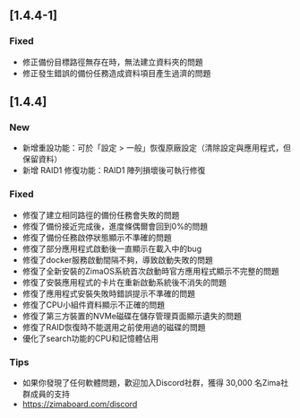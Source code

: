 ## [1.4.4-1]
### Fixed
- 修正備份目標路徑無存在時，無法建立資料夾的問題
- 修正發生錯誤的備份任務造成資料項目產生過濟的問題
## [1.4.4]
### New
- 新增重設功能：可於「設定 > 一般」恢復原廠設定（清除設定與應用程式，但保留資料）
- 新增 RAID1 修復功能：RAID1 陣列損壞後可執行修復
### Fixed
- 修復了建立相同路徑的備份任務會失敗的問題
- 修復了備份接近完成後，進度條偶爾會回到0%的問題
- 修復了備份任務啟停狀態顯示不準確的問題
- 修復了部分應用程式啟動後一直顯示在載入中的bug
- 修復了docker服務啟動間隔不夠，導致啟動失敗的問題
- 修復了全新安裝的ZimaOS系統首次啟動時官方應用程式顯示不完整的問題
- 修復了安裝應用程式的卡片在重新啟動系統後不消失的問題
- 修復了應用程式安裝失敗時錯誤提示不準確的問題
- 修復了CPU小組件資料顯示不正確的問題
- 修復了第三方裝置的NVMe磁碟在儲存管理頁面顯示遺失的問題
- 修復了RAID恢復時不能選用之前使用過的磁碟的問題
- 優化了search功能的CPU和記憶體佔用
### Tips
- 如果你發現了任何軟體問題，歡迎加入Discord社群，獲得 30,000 名Zima社群成員的支持
- <a href="https://zimaboard.com/discord" target="_blank" style="color:blue">https://zimaboard.com/discord</a>